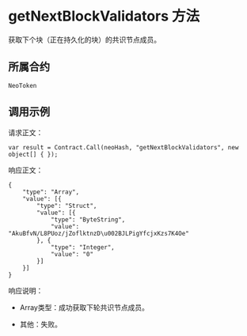 # getNextBlockValidators 方法

获取下个块（正在持久化的块）的共识节点成员。

## 所属合约

	NeoToken

## 调用示例

请求正文：

```
var result = Contract.Call(neoHash, "getNextBlockValidators", new object[] { });
```

响应正文：

```
{
	"type": "Array",
	"value": [{
		"type": "Struct",
		"value": [{
			"type": "ByteString",
			"value": "AkuBfvN/L8PUoz/jZoflktnzD\u002BJLPigYfcjxKzs7K4Oe"
		}, {
			"type": "Integer",
			"value": "0"
		}]
	}]
}
```

响应说明：

- Array类型：成功获取下轮共识节点成员。

- 其他：失败。

